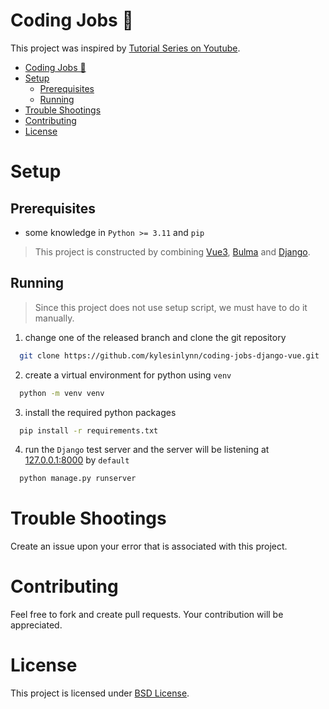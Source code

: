 # Coding Jobs 💼
This project was inspired by [Tutorial Series on Youtube](https://youtube.com/playlist?list=PLpyspNLjzwBkV1Lo2CSKLFtzG3PUNTG8q).

- [Coding Jobs 💼](#coding-jobs-)
- [Setup](#setup)
  - [Prerequisites](#prerequisites)
  - [Running](#running)
- [Trouble Shootings](#trouble-shootings)
- [Contributing](#contributing)
- [License](#license)

# Setup
## Prerequisites
- some knowledge in `Python >= 3.11` and `pip`

> This project is constructed by combining [Vue3](https://vuejs.org/), [Bulma](https://bulma.io/) and [Django](https://www.djangoproject.com/). 

## Running
> Since this project does not use setup script, we must have to do it manually.

1. change one of the released branch and clone the git repository
  ```bash
    git clone https://github.com/kylesinlynn/coding-jobs-django-vue.git
  ```

2. create a virtual environment for python using `venv`
  ```bash
    python -m venv venv
  ```

3. install the required python packages
  ```bash
    pip install -r requirements.txt
  ```

4. run the `Django` test server and the server will be listening at [127.0.0.1:8000](http://127.0.0.1:8000/) by `default`
  ```bash
    python manage.py runserver
  ```

# Trouble Shootings
Create an issue upon your error that is associated with this project.

# Contributing
Feel free to fork and create pull requests. Your contribution will be appreciated.

# License
This project is licensed under [BSD License](LICENSE).